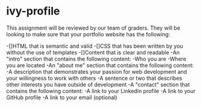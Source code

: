# ivy-profile
This assignment will be reviewed by our team of graders. They will be looking to make sure that your portfolio website has the following:

-[]HTML that is semantic and valid
-[]CSS that has been written by you without the use of templates
-[]Content that is clear and readable
  -An "intro" section that contains the following content:
  -Who you are
  -Where you are located
  -An "about me" section that contains the following content:
  -A description that demonstrates your passion for web development and your willingness to work with others
  -A sentence or two that describes other interests you have outside of development
  -A "contact" section that contains the following content:
  -A link to your LinkedIn profile
  -A link to your GitHub profile
  -A link to your email (optional)
